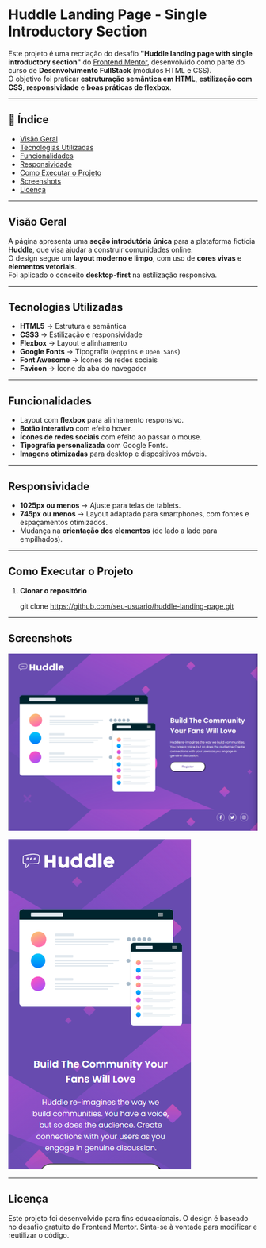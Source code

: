 # Huddle Landing Page - Single Introductory Section

Este projeto é uma recriação do desafio **"Huddle landing page with single introductory section"** do [Frontend Mentor](https://www.frontendmentor.io/), desenvolvido como parte do curso de **Desenvolvimento FullStack** (módulos HTML e CSS).  
O objetivo foi praticar **estruturação semântica em HTML**, **estilização com CSS**, **responsividade** e **boas práticas de flexbox**.

---

## 📌 Índice

- [Visão Geral](#visão-geral)
- [Tecnologias Utilizadas](#tecnologias-utilizadas)
- [Funcionalidades](#funcionalidades)
- [Responsividade](#responsividade)
- [Como Executar o Projeto](#como-executar-o-projeto)
- [Screenshots](#screenshots)
- [Licença](#licença)

---

## Visão Geral

A página apresenta uma **seção introdutória única** para a plataforma fictícia **Huddle**, que visa ajudar a construir comunidades online.  
O design segue um **layout moderno e limpo**, com uso de **cores vivas** e **elementos vetoriais**.  
Foi aplicado o conceito **desktop-first** na estilização responsiva.

---

## Tecnologias Utilizadas

- **HTML5** → Estrutura e semântica
- **CSS3** → Estilização e responsividade
- **Flexbox** → Layout e alinhamento
- **Google Fonts** → Tipografia (`Poppins` e `Open Sans`)
- **Font Awesome** → Ícones de redes sociais
- **Favicon** → Ícone da aba do navegador

---

## Funcionalidades

- Layout com **flexbox** para alinhamento responsivo.
- **Botão interativo** com efeito hover.
- **Ícones de redes sociais** com efeito ao passar o mouse.
- **Tipografia personalizada** com Google Fonts.
- **Imagens otimizadas** para desktop e dispositivos móveis.

---

## Responsividade

- **1025px ou menos** → Ajuste para telas de tablets.
- **745px ou menos** → Layout adaptado para smartphones, com fontes e espaçamentos otimizados.
- Mudança na **orientação dos elementos** (de lado a lado para empilhados).

---

## Como Executar o Projeto

1. **Clonar o repositório**

   git clone https://github.com/seu-usuario/huddle-landing-page.git

---

## Screenshots

![alt text](src/images/layout-desktop.png)

![alt text](src/images/layout-mobile.png)



---

## Licença

Este projeto foi desenvolvido para fins educacionais.
O design é baseado no desafio gratuito do Frontend Mentor.
Sinta-se à vontade para modificar e reutilizar o código.